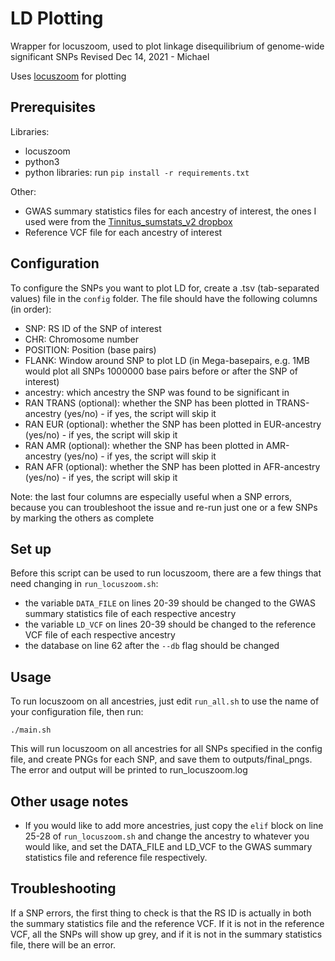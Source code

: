 # LD Plotting
Wrapper for locuszoom, used to plot linkage disequilibrium of genome-wide significant SNPs
Revised Dec 14, 2021 - Michael

Uses [locuszoom](http://locuszoom.org/) for plotting

## Prerequisites
Libraries:
- locuszoom
- python3
- python libraries: run `pip install -r requirements.txt`

Other:
- GWAS summary statistics files for each ancestry of interest, the ones I used were from the [Tinnitus_sumstats_v2 dropbox](https://www.dropbox.com/sh/ax5eu7ilwuaa4ky/AACY03gX1MUTwJVBNmprhygGa?dl=0)
- Reference VCF file for each ancestry of interest

## Configuration
To configure the SNPs you want to plot LD for, create a .tsv (tab-separated values) file in the `config` folder. The file should have the following columns (in order):
- SNP: RS ID of the SNP of interest
- CHR: Chromosome number
- POSITION: Position (base pairs)
- FLANK: Window around SNP to plot LD (in Mega-basepairs, e.g. 1MB would plot all SNPs 1000000 base pairs before or after the SNP of interest)
- ancestry: which ancestry the SNP was found to be significant in
- RAN TRANS (optional): whether the SNP has been plotted in TRANS-ancestry (yes/no) - if yes, the script will skip it
- RAN EUR (optional): whether the SNP has been plotted in EUR-ancestry (yes/no) - if yes, the script will skip it
- RAN AMR (optional): whether the SNP has been plotted in AMR-ancestry (yes/no) - if yes, the script will skip it
- RAN AFR (optional): whether the SNP has been plotted in AFR-ancestry (yes/no) - if yes, the script will skip it

Note: the last four columns are especially useful when a SNP errors, because you can troubleshoot the issue and re-run just one or a few SNPs by marking the others as complete

## Set up
Before this script can be used to run locuszoom, there are a few things that need changing in `run_locuszoom.sh`:
- the variable `DATA_FILE` on lines 20-39 should be changed to the GWAS summary statistics file of each respective ancestry
- the variable `LD_VCF` on lines 20-39 should be changed to the reference VCF file of each respective ancestry
- the database on line 62 after the `--db` flag should be changed

## Usage
To run locuszoom on all ancestries, just edit `run_all.sh` to use the name of your configuration file, then run:
```
./main.sh
```

This will run locuszoom on all ancestries for all SNPs specified in the config file, and create PNGs for each SNP, and save them to outputs/final_pngs. The error and output will be printed to run_locuszoom.log

## Other usage notes
- If you would like to add more ancestries, just copy the `elif` block on line 25-28 of `run_locuszoom.sh` and change the ancestry to whatever you would like, and set the DATA_FILE and LD_VCF to the GWAS summary statistics file and reference file respectively.

## Troubleshooting
If a SNP errors, the first thing to check is that the RS ID is actually in both the summary statistics file and the reference VCF. If it is not in the reference VCF, all the SNPs will show up grey, and if it is not in the summary statistics file, there will be an error.

